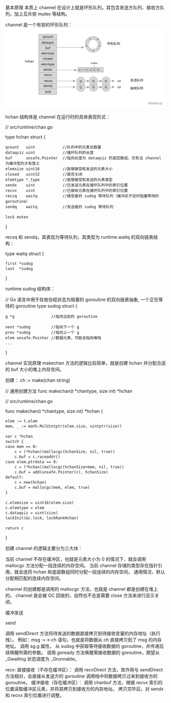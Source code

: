 基本原理
本质上 channel 在设计上就是环形队列。其包含发送方队列、接收方队列，加上互斥锁 mutex 等结构。

channel 是一个有锁的环形队列：
![img.png](img.png)

hchan 结构体是 channel 在运行时的具体表现形式：

// src/runtime/chan.go

type hchan struct {

    qcount   uint            //队列中的元素总数量
    dataqsiz uint            //循环队列的长度
    buf      unsafe.Pointer  //指向长度为 dataqsiz 的底层数组，仅有当 channel 为缓冲型的才有意义
    elemsize uint16          //能够接受和发送的元素大小
    closed   uint32          //是否关闭
    elemtype *_type          //能够接受和发送的元素类型
    sendx    uint            //已发送元素在循环队列中的索引位置
    recvx    uint            //已接收元素在循环队列中的索引位置
    recvq    waitq           //接受者的 sudog 等待队列（缓冲区不足时阻塞等待的 goroutine）
    sendq    waitq           //发送者的 sudog 等待队列

	lock mutex
}

recvq 和 sendq，其表现为等待队列，其类型为 runtime.waitq 的双向链表结构：

type waitq struct {

    first *sudog
    last  *sudog
}

runtime.sudog 结构体：

//  Go 语言中用于存放协程状态为阻塞的 goroutine 的双向链表抽象, 一个正在等待的 goroutine
type sudog struct {

    g *g                //指向当前的 goroutine

	next *sudog         //指向下一个 g
	prev *sudog         //指向上一个 g
	elem unsafe.Pointer //数据元素，可能会指向堆栈
	...
}





channel 实现原理
makechan 方法的逻辑比较简单，就是创建 hchan 并分配合适的 buf 大小的堆上内存空间。

创建：
ch := make(chan string)

// 通用创建方法
func makechan(t *chantype, size int) *hchan

// src/runtime/chan.go

func makechan(t *chantype, size int) *hchan {

    elem := t.elem
    mem, _ := math.MulUintptr(elem.size, uintptr(size))

	var c *hchan
	switch {
	case mem == 0:
		c = (*hchan)(mallocgc(hchanSize, nil, true))
		c.buf = c.raceaddr()
	case elem.ptrdata == 0:
		c = (*hchan)(mallocgc(hchanSize+mem, nil, true))
		c.buf = add(unsafe.Pointer(c), hchanSize)
	default:
		c = new(hchan)
		c.buf = mallocgc(mem, elem, true)
	}

	c.elemsize = uint16(elem.size)
	c.elemtype = elem
	c.dataqsiz = uint(size)
	lockInit(&c.lock, lockRankHchan)

	return c
}

创建 channel 的逻辑主要分为三大块：

当前 channel 不存在缓冲区，也就是元素大小为 0 的情况下，就会调用 mallocgc 方法分配一段连续的内存空间。
当前 channel 存储的类型存在指针引用，就会连同 hchan 和底层数组同时分配一段连续的内存空间。
通用情况，默认分配相匹配的连续内存空间。

channel 的创建都是调用的 mallocgc 方法，也就是 channel 都是创建在堆上的。
channel 是会被 GC 回收的，自然也不总是需要 close 方法来进行显示关闭。


缓冲发送



send

调用 sendDirect 方法将待发送的数据直接拷贝到待接收变量的内存地址（执行栈）。
例如：msg := <-ch 语句，也就是将数据从 ch 直接拷贝到了 msg 的内存地址。
调用 sg.g 属性， 从 sudog 中获取等待接收数据的 goroutine，并传递后续唤醒所需的参数。
调用 goready 方法唤醒需接收数据的 goroutine，期望从 _Gwaiting 状态调度为 _Grunnable。


recv:
直接接收（不存在缓冲区）：
调用 recvDirect 方法，其作用与 sendDirect 方法相对，会直接从发送方的 goroutine 调用栈中将数据拷贝过来到接收方的 goroutine。
缓冲接收（存在缓冲区）：
调用 chanbuf 方法，根据 recvx 索引的位置读取缓冲区元素，并将其拷贝到接收方的内存地址。
拷贝完毕后，对 sendx 和 recvx 索引位置进行调整。






